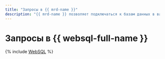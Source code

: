 ```yaml
---
title: "Запросы в {{ mrd-name }}"
description: "{{ mrd-name }} позволяет подключаться к базам данных в вашем кластере {{ RD }} и отправлять запросы из консоли управления {{ yandex-cloud }}. Для этого войдите в консоль управления, откройте страницу нужного кластера и перейдите на вкладку WebSQL."
---
```


# Запросы в {{ websql-full-name }}

{% include [WebSQL](../../_includes/mdb/mrd/websql.md) %}
